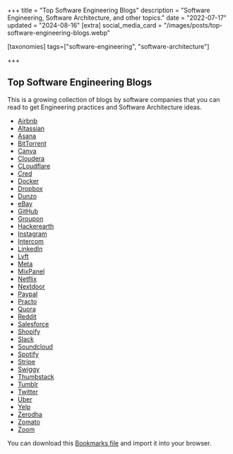 +++
title = "Top Software Engineering Blogs"
description = "Software Engineering, Software Architecture, and other topics."
date = "2022-07-17"
updated = "2024-08-16"
[extra]
social_media_card = "/images/posts/top-software-engineering-blogs.webp"

[taxonomies]
tags=["software-engineering", "software-architecture"]

+++

## Top Software Engineering Blogs

This is a growing collection of blogs by software companies that you can read to get Engineering practices and Software Architecture ideas.

- [Airbnb](https://medium.com/airbnb-engineering)
- [Altassian](https://blog.developer.atlassian.com/)
- [Asana](https://blog.asana.com/category/eng/)
- [BitTorrent](https://engineering.bittorrent.com/)
- [Canva](https://canvatechblog.com/)
- [Cloudera](https://blog.cloudera.com/category/technical/)
- [CLoudflare](https://blog.cloudflare.com/tag/engineering/)
- [Cred](https://engineering.cred.club/)
- [Docker](https://www.docker.com/blog/category/engineering/)
- [Dropbox](https://dropbox.tech/)
- [Dunzo](https://blog.dunzo.com/tagged/engineering)
- [eBay](https://tech.ebayinc.com/engineering/)
- [GitHub](https://github.blog/category/engineering/)
- [Groupon](https://medium.com/groupon-eng)
- [Hackerearth](https://engineering.hackerearth.com/)
- [Instagram](https://instagram-engineering.com/)
- [Intercom](https://www.intercom.com/blog/engineering/)
- [LinkedIn](https://engineering.linkedin.com/)
- [Lyft](https://eng.lyft.com/tagged/mobile)
- [Meta](https://engineering.fb.com/)
- [MixPanel](https://mixpanel.com/blog/)
- [Netflix](https://netflixtechblog.com/)
- [Nextdoor](https://engblog.nextdoor.com/)
- [Paypal](https://medium.com/paypal-tech)
- [Practo](https://medium.com/practo-engineering)
- [Quora](https://quoraengineering.quora.com/)
- [Reddit](https://www.redditinc.com/blog)
- [Salesforce](https://developer.salesforce.com/blogs)
- [Shopify](https://shopify.engineering/)
- [Slack](https://slack.engineering/)
- [Soundcloud](https://developers.soundcloud.com/blog/)
- [Spotify](https://engineering.atspotify.com/)
- [Stripe](https://stripe.com/blog/engineering)
- [Swiggy](https://bytes.swiggy.com/)
- [Thumbstack](https://medium.com/thumbtack-engineering)
- [Tumblr](https://yahooeng.tumblr.com/)
- [Twitter](https://blog.twitter.com/engineering/en_us/topics/insights)
- [Uber](https://eng.uber.com/)
- [Yelp](https://engineeringblog.yelp.com/)
- [Zerodha](https://zerodha.tech/)
- [Zomato](https://www.zomato.com/blog/category/technology)
- [Zoom](https://medium.com/zoom-developer-blog)

You can download this [Bookmarks file](https://drive.google.com/file/d/1br6haCJETLhMLRpIQZ3RCbB0qAOLea-V/view?usp=sharing) and import it into your browser.
